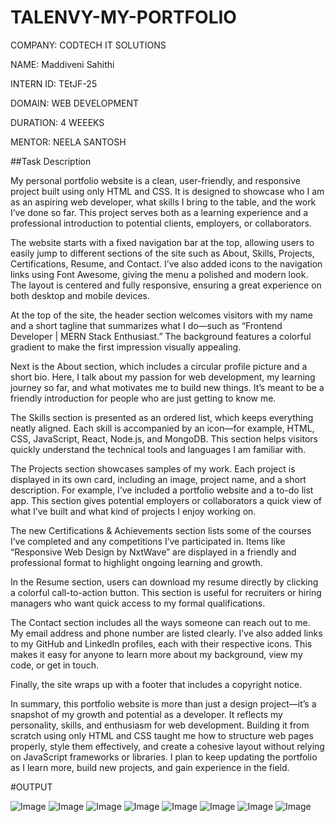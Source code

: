 # TALENVY-MY-PORTFOLIO

COMPANY: CODTECH IT SOLUTIONS

NAME: Maddiveni Sahithi

INTERN ID:  TEtJF-25

DOMAIN: WEB DEVELOPMENT

DURATION: 4 WEEEKS

MENTOR: NEELA SANTOSH

##Task Description

My personal portfolio website is a clean, user-friendly, and responsive project built using only HTML and CSS. It is designed to showcase who I am as an aspiring web developer, what skills I bring to the table, and the work I’ve done so far. This project serves both as a learning experience and a professional introduction to potential clients, employers, or collaborators.

The website starts with a fixed navigation bar at the top, allowing users to easily jump to different sections of the site such as About, Skills, Projects, Certifications, Resume, and Contact. I’ve also added icons to the navigation links using Font Awesome, giving the menu a polished and modern look. The layout is centered and fully responsive, ensuring a great experience on both desktop and mobile devices.

At the top of the site, the header section welcomes visitors with my name and a short tagline that summarizes what I do—such as “Frontend Developer | MERN Stack Enthusiast.” The background features a colorful gradient to make the first impression visually appealing.

Next is the About section, which includes a circular profile picture and a short bio. Here, I talk about my passion for web development, my learning journey so far, and what motivates me to build new things. It’s meant to be a friendly introduction for people who are just getting to know me.

The Skills section is presented as an ordered list, which keeps everything neatly aligned. Each skill is accompanied by an icon—for example, HTML, CSS, JavaScript, React, Node.js, and MongoDB. This section helps visitors quickly understand the technical tools and languages I am familiar with.

The Projects section showcases samples of my work. Each project is displayed in its own card, including an image, project name, and a short description. For example, I’ve included a portfolio website and a to-do list app. This section gives potential employers or collaborators a quick view of what I’ve built and what kind of projects I enjoy working on.

The new Certifications & Achievements section lists some of the courses I’ve completed and any competitions I’ve participated in. Items like “Responsive Web Design by NxtWave” are displayed in a friendly and professional format to highlight ongoing learning and growth.

In the Resume section, users can download my resume directly by clicking a colorful call-to-action button. This section is useful for recruiters or hiring managers who want quick access to my formal qualifications.

The Contact section includes all the ways someone can reach out to me. My email address and phone number are listed clearly. I’ve also added links to my GitHub and LinkedIn profiles, each with their respective icons. This makes it easy for anyone to learn more about my background, view my code, or get in touch.

Finally, the site wraps up with a footer that includes a copyright notice.

In summary, this portfolio website is more than just a design project—it’s a snapshot of my growth and potential as a developer. It reflects my personality, skills, and enthusiasm for web development. Building it from scratch using only HTML and CSS taught me how to structure web pages properly, style them effectively, and create a cohesive layout without relying on JavaScript frameworks or libraries. I plan to keep updating the portfolio as I learn more, build new projects, and gain experience in the field.

#OUTPUT 

![Image](https://github.com/user-attachments/assets/5387d23f-70a7-450e-8ce8-4636c265d467)
![Image](https://github.com/user-attachments/assets/542ec006-3d83-428a-946c-aa414d70d4f2)
![Image](https://github.com/user-attachments/assets/4f0cef49-0732-48c6-b35f-642d0a966e07)
![Image](https://github.com/user-attachments/assets/09971be6-9ca8-434a-901e-3755eb5b68d2)
![Image](https://github.com/user-attachments/assets/90f6a91f-a3dd-4202-a801-206931de2efa)
![Image](https://github.com/user-attachments/assets/9f9859db-cb59-41b9-86de-6d59d6dc2411)
![Image](https://github.com/user-attachments/assets/a9bca914-4c01-4bb1-b5bb-05be3a5e6162)
![Image](https://github.com/user-attachments/assets/e89188ff-8765-42ad-9127-4fea0e16bb39)

